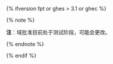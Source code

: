 {% ifversion fpt or ghes > 3.1 or ghec %}

{% note %}

**注**：域批准目前处于测试阶段，可能会更改。

{% endnote %}

{% endif %}
